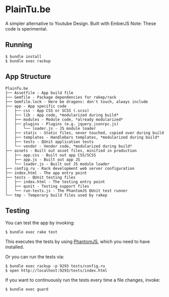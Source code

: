 PlainTu.be
==============

A simpler alternative to Youtube Design. Built with EmberJS
Note: These code is sperimental.

Running
-------

    $ bundle install
    $ bundle exec rackup

App Structure
-------------

    PlainTu.be
    ├── Assetfile - App build file
    ├── Gemfile - Package dependencies for rakep/rack
    ├── Gemfile.lock - Here be dragons: don't touch, always include
    ├── app - App specific code
    │   ├── css - App CSS or SCSS (.scss)
    │   ├── lib - App code, *modularized during build*
    │   ├── modules - Module code, *already modularized*
    │   ├── plugins - Plugins (e.g. jquery.jsonrpc.js)
    │   │   └── loader.js - JS module loader
    │   ├── static - Static files, never touched, copied over during build
    │   ├── templates - Handlebars templates, *modularized during build*
    │   ├── tests - QUnit application tests
    │   └── vendor - Vendor code, *modularized during build*
    ├── assets - Built out asset files, minified in production
    │   ├── app.css - Built out app CSS/SCSS
    │   ├── app.js - Built out app JS
    │   └── loader.js - Built out JS module loader
    ├── config.ru - Rack development web server configuration
    ├── index.html - The app entry point
    ├── tests - QUnit testing files
    │   ├── index.html - The testing entry point
    │   ├── qunit - Testing support files
    │   └── run-tests.js - The PhantomJS QUnit test runner
    └── tmp - Temporary build files used by rakep

Testing
-------

You can test the app by invoking:

    $ bundle exec rake test

This executes the tests by using [PhantomJS](http://www.phantomjs.org/),
which you need to have installed.

Or you can run the tests via:

    $ bundle exec rackup -p 9293 tests/config.ru
    $ open http://localhost:9293/tests/index.html

If you want to continuously run the tests every time a file changes, invoke:

    $ bundle exec guard
